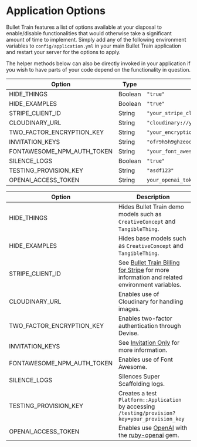 # Application Options

Bullet Train features a list of options available at your disposal to enable/disable functionalities that would otherwise take a significant amount of time to implement. Simply add any of the following environment variables to `config/application.yml` in your main Bullet Train application and restart your server for the options to apply.

The helper methods below can also be directly invoked in your application if you wish to have parts of your code depend on the functionality in question.

| Option | Type | Example | Helper Methods |
| --- | --- | --- | --- |
| HIDE_THINGS | Boolean | `"true"` | `scaffolding_things_disabled?` |
| HIDE_EXAMPLES | Boolean | `"true"` | `scaffolding_things_disabled?` |
| STRIPE_CLIENT_ID | String | `"your_stripe_client_id"` | `stripe_enabled?` |
| CLOUDINARY_URL | String | `"cloudinary://your_cloudinary_token_here"` | `cloudinary_enabled?` |
| TWO_FACTOR_ENCRYPTION_KEY | String | `"your_encryption_key"` | `two_factor_enabled_authentication?` |
| INVITATION_KEYS | String | `"ofr9h5h9ghzeodh, ofr9h5h9ghzeodi"` | `invitation_keys` `invitation_only?` |
| FONTAWESOME_NPM_AUTH_TOKEN | String | `"your_font_awesome_token"` | `font_awesome?` |
| SILENCE_LOGS | Boolean | `"true"` | `silence_logs?` |
| TESTING_PROVISION_KEY | String | `"asdf123"` | N/A |
| OPENAI_ACCESS_TOKEN | String |`your_openai_token`| `openai_enabled?` |

| Option | Description |
| --- | --- |
| HIDE_THINGS | Hides Bullet Train demo models such as `CreativeConcept` and `TangibleThing`. |
| HIDE_EXAMPLES | Hides base models such as `CreativeConcept` and `TangibleThing`.
| STRIPE_CLIENT_ID | See [Bullet Train Billing for Stripe](/docs/billing/stripe.md) for more information and related environment variables. |
| CLOUDINARY_URL | Enables use of Cloudinary for handling images. |
| TWO_FACTOR_ENCRYPTION_KEY | Enables two-factor authentication through Devise. |
| INVITATION_KEYS | See [Invitation Only](/docs/authentication.md) for more information. |
| FONTAWESOME_NPM_AUTH_TOKEN | Enables use of Font Awesome. |
| SILENCE_LOGS | Silences Super Scaffolding logs. |
| TESTING_PROVISION_KEY | Creates a test `Platform::Application` by accessing `/testing/provision?key=your_provision_key` |
| OPENAI_ACCESS_TOKEN | Enables use [OpenAI](https://openai.com/) with the [ruby-openai](https://github.com/alexrudall/ruby-openai) gem. |
